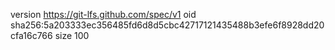 version https://git-lfs.github.com/spec/v1
oid sha256:5a203333ec356485fd6d8d5cbc42717121435488b3efe6f8928dd20cfa16c766
size 100
